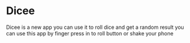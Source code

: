 # Dicee
Dicee is a new app you can use it to roll dice and get a random result
you can use this app by finger press in to roll button or shake your phone
